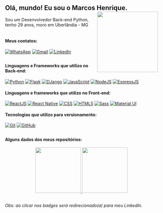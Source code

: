 ## Olá, mundo! Eu sou o Marcos Henrique.   <a href = "https://www.linkedin.com/in/marcos-henrique-a016b163//"><img align="right" src="https://user-images.githubusercontent.com/92352134/156427006-dd0758d3-019c-44d0-8761-86a9fbbf7612.png"  width="200px"> </a> 
Sou um Desenvolvedor Back-end Python, tenho 29 anos, moro em Uberlândia - MG<br><br>

 
#### Meus contatos:
[![WhatsApp](https://img.shields.io/badge/-WhatsApp-008000?style=flat&logo=WhatsApp&logoColor=white&https://github.com/igorluan95)](https://api.whatsapp.com/send?phone=5534998666032)
[![Gmail](https://img.shields.io/badge/-Gmail-C4302B?style=flat&logo=Gmail&logoColor=white&https://github.com/ok-marcos)](mailto:okmarcoshenrique@gmail.com)
[![LinkedIn](https://img.shields.io/badge/-LinkedIn-0A66C2?style=flat&logo=LinkedIn&logoColor=white&https://github.com/ok-marcos)](https://www.linkedin.com/in/marcos-henrique-a016b163/)

##

#### Linguagens e Frameworks que utilizo no Back-end:
[![Python](https://img.shields.io/badge/-Python-white?style=flat&logo=Python&logoColor=007396&https://github.com/ok-marcos)](https://www.linkedin.com/in/marcos-henrique-a016b163/)
[![Flask](https://img.shields.io/badge/-Flask-white?style=flat&logo=Flask&logoColor=6DB33F&https://github.com/ok-marcos)]([(https://www.linkedin.com/in/marcos-henrique-a016b163/]))
[![DJango](https://img.shields.io/badge/-DJango-white?style=flat&logo=DJango&logoColor=6DB33F&https://github.com/ok-marcos)]((https://www.linkedin.com/in/marcos-henrique-a016b163/))
[![JavaScript](https://img.shields.io/badge/-JavaScript-white?style=flat&logo=JavaScript&logoColor=6DB33F&https://github.com/ok-marcos)]((https://www.linkedin.com/in/marcos-henrique-a016b163/))
[![NodeJS](https://img.shields.io/badge/-NodeJS-white?style=flat&logo=NodeJS&logoColor=6DB33F&https://github.com/ok-marcos)]((https://www.linkedin.com/in/marcos-henrique-a016b163/))
[![ExpressJS](https://img.shields.io/badge/-ExpressJS-white?style=flat&logo=ExpressJS&logoColor=6DB33F&https://github.com/ok-marcos)]((https://www.linkedin.com/in/marcos-henrique-a016b163/))

#### Linguagens e frameworks que utilizo no Front-end:
[![ReactJS](https://img.shields.io/badge/-React-white?style=flat&logo=react&logoColor=007396&https://github.com/ok-marcos)](https://www.linkedin.com/in/marcos-henrique-a016b163/)
[![React Native](https://img.shields.io/badge/-React%20Native-white?style=flat&logo=React&logoColor=6DB33F&https://github.com/ok-marcos)]([(https://www.linkedin.com/in/marcos-henrique-a016b163/]))
[![CSS](https://img.shields.io/badge/-css-white?style=flat&logo=css&logoColor=6DB33F&https://github.com/ok-marcos)]((https://www.linkedin.com/in/marcos-henrique-a016b163/))
[![HTML5](https://img.shields.io/badge/-html5-white?style=flat&logo=html5&logoColor=6DB33F&https://github.com/ok-marcos)]((https://www.linkedin.com/in/marcos-henrique-a016b163/))
[![Sass](https://img.shields.io/badge/-sass-white?style=flat&logo=sass&logoColor=6DB33F&https://github.com/ok-marcos)]((https://www.linkedin.com/in/marcos-henrique-a016b163/))
[![Material UI](https://img.shields.io/badge/-Material%20UI-white?style=flat&logo=MaterialUi&logoColor=6DB33F&https://github.com/ok-marcos)]((https://www.linkedin.com/in/marcos-henrique-a016b163/))


#### Tecnologias que utilizo para versionamento:
[![Git](https://img.shields.io/badge/-Git-white?style=flat&logo=Git&logoColor=F05032&https://github.com/ok-marcos)](https://www.linkedin.com/in/marcos-henrique-a016b163/)
[![GitHub](https://img.shields.io/badge/-GitHub-white?style=flat&logo=GitHub&logoColor=181717&https://github.com/ok-marcos)](https://www.linkedin.com/in/marcos-henrique-a016b163/)

##

#### Alguns dados dos meus repositórios:
  <div align="center">
 <a href = "https://www.linkedin.com/in/igorluan95/">
     <img height="150em" src="https://github-readme-stats.vercel.app/api?username=ok-marcos&show_icons=true&theme=white&include_all_commits=true&count_private=true">    </a>
 <a href = "https://www.linkedin.com/in/igorluan95/">
     <img height="150em" src="https://github-readme-stats.vercel.app/api/top-langs/?username=ok-marcos&layout=compact&langs_count=7&theme=white">
  </div>
 </a>

##

###### Obs: ao clicar nos badges será redirecionado(a) para meu LinkedIn.

  
